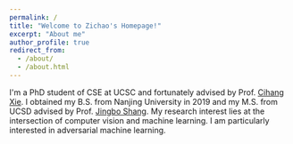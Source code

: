 ```yaml
---
permalink: /
title: "Welcome to Zichao's Homepage!"
excerpt: "About me"
author_profile: true
redirect_from: 
  - /about/
  - /about.html
---
```



I'm a PhD student of CSE at UCSC and fortunately advised by Prof. [Cihang Xie](https://cihangxie.github.io/). I obtained my B.S. from Nanjing University in 2019 and my M.S. from UCSD advised by Prof. [Jingbo Shang](https://shangjingbo1226.github.io01/). My research interest lies at the intersection of computer vision and machine learning. I am particularly interested in adversarial machine learning.

<!-- ## Research Interests

I'm broadly interested in Data Mining Problems and Applications:
- Text Mining, Information Extraction, and Natural Language Processing
- Structured Mining in Large-Scale Text-Rich Networks
- Understanding and Improving Deep Neural Networks
- Interdisciplinary Applications (e.g., Biomedical, IoT, ...)

Most of my research projects focus on (1) developing principled data-driven approaches with light human effort and (2) building effective and robust machine learning models in an efficient way. -->




